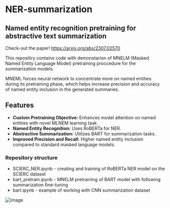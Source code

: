 # NER-summarization
## Named entity recognition pretraining for abstractive text summarization

Check-out the paper! https://arxiv.org/abs/2307.02570

This repositiry contains code with demonstarion of MNELM (Masked Named Entity Language Model) pretraining proccedure for the summarization models.

MNEML forces neural network to concentrate more on named entities during its pretraining phase, which helps increase precision and accuracy of named entity inclusion in the generated summaries.

## Features
- **Custom Pretraining Objective:** Enhances model attention on named entities with novel MLNEM learning task.
- **Named Entity Recognition:** Uses RoBERTa for NER.
- **Abstractive Summarization:** Utilizes BART for summarization tasks.
- **Improved Precision and Recall:** Higher named entity inclusion compared to standard masked language models.

### Repository structure

* SCIERC_NER.ipynb - creating and training of RoBERTa NER model on the SCIERC dataset
* bart_pretrain.ipynb - MNELM pretraining of BART model with following summarization fine-tuning
* bart.ipynb - example of working with CNN summarization dataset

![image](https://github.com/Serbernari/NER-summarization/assets/30036289/e7b9f9c1-dc2c-451c-9a22-4b686db7e729)
